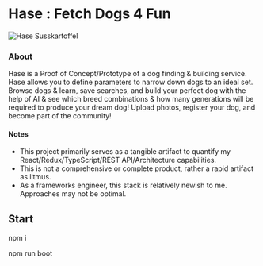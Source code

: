 Hase : Fetch Dogs 4 Fun
======
![Hase Susskartoffel](./packages/react-host/src/images/app/Hase-Susskartoffel.jpg?raw=true "Hase Susskartoffel")
### About
Hase is a Proof of Concept/Prototype of a dog finding & building service. Hase allows you to define parameters to narrow down dogs to an ideal set. Browse dogs & learn, save searches, and build your perfect dog with the help of AI & see which breed combinations & how many generations will be required to produce your dream dog! Upload photos, register your dog, and become part of the community!

#### Notes
- This project primarily serves as a tangible artifact to quantify my React/Redux/TypeScript/REST API/Architecture capabilities. 
- This is not a comprehensive or complete product, rather a rapid artifact as litmus.
- As a frameworks engineer, this stack is relatively newish to me. Approaches may not be optimal. 


## Start
npm i

npm run boot

